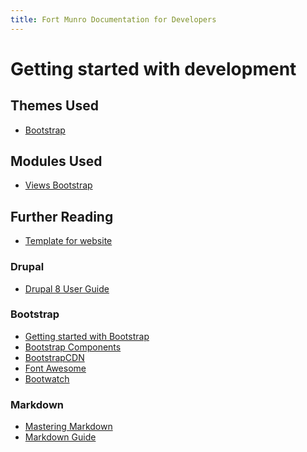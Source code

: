 ```yaml
---
title: Fort Munro Documentation for Developers
---
```

# Getting started with development

## Themes Used
* [Bootstrap][]

[Bootstrap]: https://www.drupal.org/project/bootstrap 

## Modules Used
* [Views Bootstrap][v_bootstrap]

[v_bootstrap]: https://www.drupal.org/project/views_bootstrap

## Further Reading

* [Template for website][template]

[template]: template.html

### Drupal
* [Drupal 8 User Guide][user]

[user]: https://www.drupal.org/docs/user_guide/en/index.html 

### Bootstrap
* [Getting started with Bootstrap][bootstrap] 
* [Bootstrap Components][components]
* [BootstrapCDN][CDN]
* [Font Awesome][font]
* [Bootwatch][]

[CDN]: https://www.bootstrapcdn.com/
[components]: https://getbootstrap.com/docs/3.3/components/
[font]: https://fontawesome.com/
[Bootwatch]: https://bootswatch.com/
[bootstrap]: https://getbootstrap.com/docs/4.0/getting-started/introduction/

### Markdown
* [Mastering Markdown][md1]
* [Markdown Guide][md2]

[md1]: https://guides.github.com/features/mastering-markdown/
[md2]: https://www.markdownguide.org/